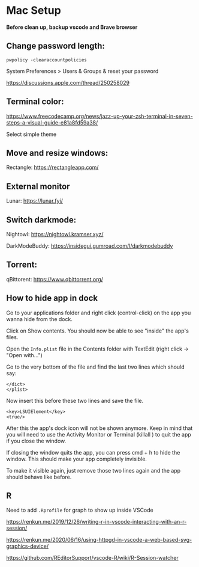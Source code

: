 # Mac Setup
**Before clean up, backup vscode and Brave browser**

## Change password length:
```
pwpolicy -clearaccountpolicies
```
System Preferences > Users & Groups & reset your password

https://discussions.apple.com/thread/250258029

## Terminal color:
https://www.freecodecamp.org/news/jazz-up-your-zsh-terminal-in-seven-steps-a-visual-guide-e81a8fd59a38/

Select simple theme

## Move and resize windows: 
Rectangle: https://rectangleapp.com/

## External monitor
Lunar: https://lunar.fyi/

## Switch darkmode: 
Nightowl: https://nightowl.kramser.xyz/

DarkModeBuddy: https://insidegui.gumroad.com/l/darkmodebuddy

## Torrent:
qBittorent: https://www.qbittorrent.org/

## How to hide app in dock

Go to your applications folder and right click (control-click) on the app you wanna hide from the dock.

Click on Show contents. You should now be able to see "inside" the app's files.

Open the `Info.plist` file in the Contents folder with TextEdit (right click -> "Open with...")

Go to the very bottom of the file and find the last two lines which should say:

```
</dict>
</plist>
```

Now insert this before these two lines and save the file.

```
<key>LSUIElement</key>
<true/>
```

After this the app's dock icon will not be shown anymore. Keep in mind that you will need to use the Activity Monitor or Terminal (killall <appname>) to quit the app if you close the window.

If closing the window quits the app, you can press cmd + h to hide the window. This should make your app completely invisible.

To make it visible again, just remove those two lines again and the app should behave like before.

## R 
Need to add `.Rprofile` for graph to show up inside VSCode

https://renkun.me/2019/12/26/writing-r-in-vscode-interacting-with-an-r-session/

https://renkun.me/2020/06/16/using-httpgd-in-vscode-a-web-based-svg-graphics-device/

https://github.com/REditorSupport/vscode-R/wiki/R-Session-watcher
